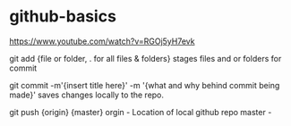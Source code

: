 # github-basics

https://www.youtube.com/watch?v=RGOj5yH7evk

git add {file or folder, . for all files & folders}
stages files and or folders for commit

git commit -m'{insert title here}' -m '{what and why behind commit being made}'
saves changes locally to the repo.

git push {origin} {master}
orgin - Location of local github repo
master - 


